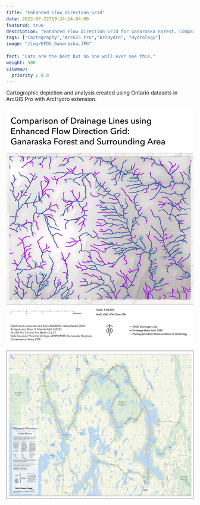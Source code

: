 ```yaml
---
title: "Enhanced Flow Direction Grid"
date: 2022-07-22T19:24:14-04:00
featured: true
description: "Enhanced Flow Direction Grid for Ganaraska Forest. Comparison of drainage lines from ANUDEM interpolated DEM to photogrammetric representation."
tags: ["Cartography","ArcGIS Pro","ArcHydro", "Hydrology"]
image: "/img/EFDG_Ganaraska.JPG"

fact: "Cats are the best but no one will ever see this."
weight: 500
sitemap:
  priority : 0.8
---
```



Cartographic depiction and analysis created using Ontario datasets in ArcGIS Pro with ArcHydro extension.


![Drainage Lines](/img/EFDG_Ganaraska.JPG "Comparison of Drainage Lines")
<img src="/img/cwpp_map_crop.JPG" alt="chiniguchi waterways map" style="height: 400px; width:300px."/>

